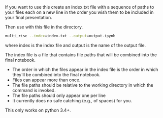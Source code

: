 If you want to use this create an index.txt file with a sequence of paths to your files each on a new line in the order you wish them to be included in your final presentation.

Then use with this file in the directory.

```bash
multi_rise --index=index.txt --output=output.ipynb
```

where index is the index file and output is the name of the output file.

The index file is a file that contains file paths that will be combined into the final notebook. 

* The order in which the files appear in the index file is the order in which they'll be combined into the final notebook.
* Files can appear more than once.
* The file paths should be relative to the working directory in which the command is invoked.
* The file paths should only appear one per line
* It currently does no safe catching (e.g., of spaces) for you.


This only works on python 3.4+.
